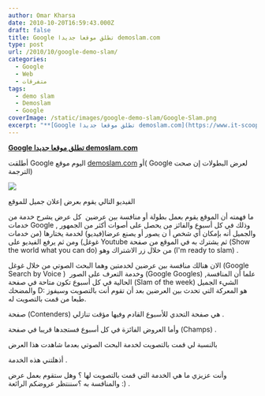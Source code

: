 ```yaml
---
author: Omar Kharsa
date: 2010-10-20T16:59:43.000Z
draft: false
title: Google تطلق موقعا جديدا demoslam.com
type: post
url: /2010/10/google-demo-slam/
categories:
  - Google
  - Web
  - متفرقات
tags:
  - demo slam
  - Demoslam
  - Google
coverImage: /static/images/google-demo-slam/Google-Slam.png
excerpt: "**[Google تطلق موقعا جديدا demoslam.com](https://www.it-scoop.com/2010/10/google-demo-slam/)**\n\nأطلقت Google اليوم موقع [demoslam.com](http://demoslam.com/) أو( Google لعرض البطولات إن صحت الترجمة)\n\n\n\nالفيديو التالي يقوم بعرض إعلان جميل للموقع\n\n[](Google-Slam.png)\n\nما فهمته أن الموقع يقوم بعمل بطولة أو منافسة بين عرضين\_ كل عرض يشرح خدمة من خدمات Google وذلك"
---
```

**[Google تطلق موقعا جديدا demoslam.com](https://www.it-scoop.com/2010/10/google-demo-slam/)**

أطلقت Google اليوم موقع [demoslam.com](http://demoslam.com/) أو( Google لعرض البطولات إن صحت الترجمة)

![](/static/images/google-demo-slam/Google-Slam.png)

الفيديو التالي يقوم بعرض إعلان جميل للموقع

[](Google-Slam.png)

ما فهمته أن الموقع يقوم بعمل بطولة أو منافسة بين عرضين  كل عرض يشرح خدمة من خدمات Google وذلك في كل أسبوع والفائز من يحصل على أصوات أكثر من الجمهور , والجميل أنه بإمكان أي شخص أ ن يصور أو يصنع عرضا(فيديو) لخدمة يختارها (من خدمات غوغل) ومن ثم يرفع الفيديو على Youtube ثم يشترك به في الموقع من صفحة (Show the world what you can do) من خلال زر الاشتراك وهو (I'm ready to slam) .

الان هنالك منافسة بين عرضين لخدمتين وهما البحث الصوتي من خلال غوغل (Google Search by Voice )  وخدمة التعرف على الصور (Google Googles) ,علما أن المنافسة الحالية في كل أسبوع تكون متاحة في صفحة (Slam of the week) الشيء الجميل والمضحك D: هو المعركة التي تحدث بين العرضين بعد أن تقوم أنت بالتصويت وسيفوز طبعا من قمت بالتصويت له.

صفحة (Contenders) هي صفحة التحدي للأسبوع القادم وفيها مؤقت تنازلي .

وأما العروض الفائزة في كل أسبوع فستجدها قريبا في صفحة (Champs) .

بالنسبة لي قمت بالتصويت لخدمة البحث الصوتي بعدما شاهدت هذا العرض

أذهلتني هذه الخدمة .

وأنت عزيزي ما هي الخدمة التي قمت بالتصويت لها ؟ وهل ستقوم بعمل عرض والمنافسة به ؟سننتظر عروضكم الرائعة :) .
